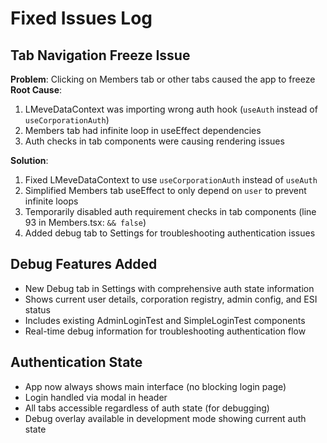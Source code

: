 # Fixed Issues Log

## Tab Navigation Freeze Issue
**Problem**: Clicking on Members tab or other tabs caused the app to freeze
**Root Cause**: 
1. LMeveDataContext was importing wrong auth hook (`useAuth` instead of `useCorporationAuth`)
2. Members tab had infinite loop in useEffect dependencies
3. Auth checks in tab components were causing rendering issues

**Solution**:
1. Fixed LMeveDataContext to use `useCorporationAuth` instead of `useAuth`
2. Simplified Members tab useEffect to only depend on `user` to prevent infinite loops
3. Temporarily disabled auth requirement checks in tab components (line 93 in Members.tsx: `&& false`)
4. Added debug tab to Settings for troubleshooting authentication issues

## Debug Features Added
- New Debug tab in Settings with comprehensive auth state information
- Shows current user details, corporation registry, admin config, and ESI status
- Includes existing AdminLoginTest and SimpleLoginTest components
- Real-time debug information for troubleshooting authentication flow

## Authentication State
- App now always shows main interface (no blocking login page)
- Login handled via modal in header
- All tabs accessible regardless of auth state (for debugging)
- Debug overlay available in development mode showing current auth state